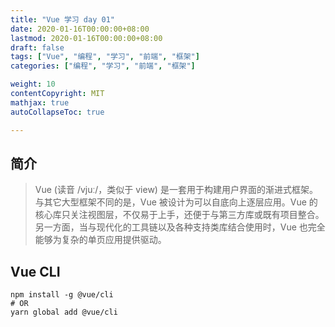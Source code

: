 ```yaml
---
title: "Vue 学习 day 01"
date: 2020-01-16T00:00:00+08:00
lastmod: 2020-01-16T00:00:00+08:00
draft: false
tags: ["Vue", "编程", "学习", "前端", "框架"]
categories: ["编程", "学习", "前端", "框架"]

weight: 10
contentCopyright: MIT
mathjax: true
autoCollapseToc: true

---
```


## 简介

>Vue (读音 /vjuː/，类似于 view) 是一套用于构建用户界面的渐进式框架。与其它大型框架不同的是，Vue 被设计为可以自底向上逐层应用。Vue 的核心库只关注视图层，不仅易于上手，还便于与第三方库或既有项目整合。另一方面，当与现代化的工具链以及各种支持类库结合使用时，Vue 也完全能够为复杂的单页应用提供驱动。

## Vue CLI

```
npm install -g @vue/cli
# OR
yarn global add @vue/cli
```
